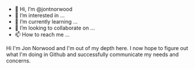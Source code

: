 - 👋 Hi, I’m @jontnorwood
- 👀 I’m interested in ...
- 🌱 I’m currently learning ...
- 💞️ I’m looking to collaborate on ...
- 📫 How to reach me ...

<!---
jontnorwood/jontnorwood is a ✨ special ✨ repository because its `README.md` (this file) appears on your GitHub profile.
You can click the Preview link to take a look at your changes.
--->
Hi I'm Jon Norwood and I'm out of my depth here. I now hope to figure out what I'm doing in Github and successfully communicate my needs and concerns.
